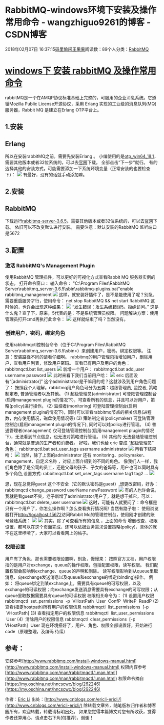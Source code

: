 
# RabbitMQ-windows环境下安装及操作常用命令 - wangzhiguo9261的博客 - CSDN博客


2018年02月07日 16:37:15[码里偷闲王果果](https://me.csdn.net/wangzhiguo9261)阅读数：89个人分类：[RabbitMQ](https://blog.csdn.net/wangzhiguo9261/article/category/7371838)



# [windows下 安装 rabbitMQ 及操作常用命令](http://www.cnblogs.com/ericli-ericli/p/5902270.html)
rabbitMQ是一个在AMQP协议标准基础上完整的，可服用的企业消息系统。它遵循Mozilla Public License开源协议，采用 Erlang 实现的工业级的消息队列(MQ)服务器，Rabbit MQ 是建立在Erlang OTP平台上。
## 1.安装
## Erlang
所以在安装rabbitMQ之前，需要先安装Erlang 。
小编使用的是[otp_win64_18.1](https://pan.baidu.com/s/1c2826rA)，需要其他版本或者32位系统的，可以去[官网](http://www.erlang.org/downloads)下载。
全部点击“下一步”就行。
有的选择其他的安装方式，可能需要添加一下系统环境变量（正常安装的也要检查下）：
![](http://images2015.cnblogs.com/blog/784082/201609/784082-20160923235447637-1807926011.png)
有最好，没有的话就手动添加嘛。
## 2.安装
## RabbitMQ
下载运行[rabbitmq-server-3.6.5](https://pan.baidu.com/s/1cqpG0u)，需要其他版本或者32位系统的，可以去[官网](http://www.rabbitmq.com/download.html)下载。
依旧可以不改变默认进行安装。
需要注意：默认安装的RabbitMQ 监听端口是5672
## 3.配置
### 激活 RabbitMQ's Management Plugin
使用RabbitMQ 管理插件，可以更好的可视化方式查看Rabbit MQ 服务器实例的状态。
打开命令窗口：
输入命令：
"C:\Program Files\RabbitMQ Server\rabbitmq_server-3.6.5\sbin\rabbitmq-plugins.bat"enable rabbitmq_management
![](http://images2015.cnblogs.com/blog/784082/201609/784082-20160924000520059-1488931520.png)
这样，就安装好插件了，是不是能使用了呢？别急，需要重启服务才行，使用命令：
net stop RabbitMQ && net start RabbitMQ
这时候的，也许会出现这种结果：
![](http://images2015.cnblogs.com/blog/784082/201609/784082-20160924001111465-1934628397.png)
“发生错误：发生系统错误5。拒绝访问。”
这是什么鬼？查了下，原来，5代表的是：不是系统管理员权限。
问题解决方案：使用管理员打开cmd再执行此命令：
![](http://images2015.cnblogs.com/blog/784082/201609/784082-20160924001344449-518927811.png)
这样就结束了吗？当然没有。
### 创建用户，密码，绑定角色
使用rabbitmqctl控制台命令（位于C:\Program Files\RabbitMQ Server\rabbitmq_server-3.6.5\sbin>）来创建用户，密码，绑定权限等。
注意：安装路径不同的请看仔细啊。
rabbitmq的用户管理包括增加用户，删除用户，查看用户列表，修改用户密码。
查看已有用户及用户的角色：
rabbitmqctl.bat list_users
![](http://images2015.cnblogs.com/blog/784082/201609/784082-20160924001810231-489339837.png)
新增一个用户：
rabbitmqctl.bat add_user username password
![](http://images2015.cnblogs.com/blog/784082/201609/784082-20160924002317996-1750317042.png)
此时来看下我们当前用户哈：
![](http://images2015.cnblogs.com/blog/784082/201609/784082-20160924002417481-667312419.png)
eric 后面没有“[administrator]”
这个administrator是干嘛用的呢？这就涉及到用户角色问题了：
按照我个人理解，rabbitmq用户角色可分为五类：超级管理员, 监控者, 策略制定者, 普通管理者以及其他。
(1) 超级管理员(administrator)
可登陆管理控制台(启用management plugin的情况下)，可查看所有的信息，并且可以对用户，策略(policy)进行操作。
(2) 监控者(monitoring)
可登陆管理控制台(启用management plugin的情况下)，同时可以查看rabbitmq节点的相关信息(进程数，内存使用情况，磁盘使用情况等)
(3) 策略制定者(policymaker)
可登陆管理控制台(启用management plugin的情况下), 同时可以对policy进行管理。
(4) 普通管理者(management)
仅可登陆管理控制台(启用management plugin的情况下)，无法看到节点信息，也无法对策略进行管理。
(5) 其他的
无法登陆管理控制台，通常就是普通的生产者和消费者。
好啦，我们也给 eric 变成 “超级管理员” 角色：
rabbitmqctl.bat set_user_tags username administrator
![](http://images2015.cnblogs.com/blog/784082/201609/784082-20160924003014246-2015422375.png)
再看下结果哈：
![](http://images2015.cnblogs.com/blog/784082/201609/784082-20160924003047621-1862534375.png)
当然，除了上面的administrator 还有 monitoring、policymaker、management、自定义名称 ，对应上面介绍到的不同的角色。
像我们人一样，我们角色除了是公司的员工，还是父母的孩子、子女的爸妈等，用户也可以同时具有多个角色,设置方式:
rabbitmqctl.bat  set_user_tags  username tag1 tag2 ...
![](http://images2015.cnblogs.com/blog/784082/201609/784082-20160924005224668-1215172795.png)

恩，现在总觉得guest 这个不安全（它的默认密码是guest）,想更改密码，好办：
rabbitmqctl change_password userName newPassword
![](http://images2015.cnblogs.com/blog/784082/201609/784082-20160924003352168-1350202979.png)
有的人也许会说，我就是看guest不爽，老子新增了administrator用户了，就是想干掉它，可以：
rabbitmqctl.bat delete_user username
![](http://images2015.cnblogs.com/blog/784082/201609/784082-20160924003722731-332310837.png)
这时，可能有人就要问了：命令框是只有一个用户了，你怎么操作啊？怎么查看执行情况啊/
当然有路子啦：
使用浏览器打开[http://localhost:15672](http://localhost:15672/)访问Rabbit Mq的管理控制台，使用刚才创建的账号登陆系统：
![](http://images2015.cnblogs.com/blog/784082/201609/784082-20160924004023387-110874920.png)
![](http://images2015.cnblogs.com/blog/784082/201609/784082-20160924004035121-53385779.png)
其实，除了可查看所有的信息 ，上面的命令 增删改查、权限设置，都可以在这个页面完成，还可以依据业务需求设置策略(policy)，具体的就不在这里啰嗦了，大家可以看看网上的帖子。
### 权限设置
用户有了角色，那也需要权限设置啊，别急，慢慢来：
按照官方文档，用户权限指的是用户对exchange，queue的操作权限，包括配置权限，读写权限。
我们配置权限会影响到exchange、queue的声明和删除。
读写权限影响到从queue里取消息、向exchange发送消息以及queue和exchange的绑定(binding)操作。
例如： 将queue绑定到某exchange上，需要具有queue的可写权限，以及exchange的可读权限；向exchange发送消息需要具有exchange的可写权限；从queue里取数据需要具有queue的可读权限
权限相关命令为：
(1) 设置用户权限
rabbitmqctl  set_permissions  -p  VHostPath  User  ConfP  WriteP  ReadP
(2) 查看(指定hostpath)所有用户的权限信息
rabbitmqctl  list_permissions  [-p  VHostPath]
(3) 查看指定用户的权限信息
rabbitmqctl  list_user_permissions  User
(4)  清除用户的权限信息
rabbitmqctl  clear_permissions  [-p VHostPath]  User
现在环境搭好了，用户、角色、权限全部设置好，开始进行code（原理整理，及编码 待续）
## 参考：
安装参考[http://www.rabbitmq.com/install-windows-manual.html](http://www.rabbitmq.com/install-windows-manual.html)
权限内容参考[http://www.rabbitmq.com/man/rabbitmqctl.1.man.html](http://www.rabbitmq.com/man/rabbitmqctl.1.man.html)
权限命令摘自[https://my.oschina.net/hncscwc/blog/262246](https://my.oschina.net/hncscwc/blog/262246)

作者：[Eric Li](http://www.cnblogs.com/ericli-ericli/)
出处：[http://www.cnblogs.com/ericli-ericli/](http://www.cnblogs.com/ericli-ericli/)
除转载文章外，随笔版权归作者和博客园所有，欢迎转载，转载请标明出处。
如果您觉得本篇博文对您有所收获，觉得作者还算用心，请点击右下角的[推荐]，谢谢！


